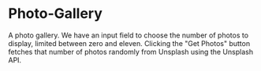 # Photo-Gallery
A photo gallery. We have an input field to choose the number of photos to display, limited between zero and eleven. Clicking the "Get Photos" button fetches that number of photos randomly from Unsplash using the Unsplash API. 
